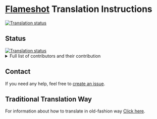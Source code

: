 # [Flameshot](https://flameshot.org) Translation Instructions
<a href="https://hosted.weblate.org/engage/flameshot/">
<img src="https://hosted.weblate.org/widgets/flameshot/-/flameshot/open-graph.png" alt="Translation status" />
</a>


## Status

<a href="https://hosted.weblate.org/engage/flameshot/">
<img src="https://hosted.weblate.org/widgets/flameshot/-/multi-auto.svg" alt="Translation status" />
</a>

<details>
    <summary>Full list of contributors and their contribution</summary>
    <div>
    <!--
    this list is generated by Weblet from the following link:
      https://hosted.weblate.org/projects/flameshot/flameshot/#reports
    and the contributors emails have been removed 
    -->
This list is generated by [Weblet.org](https://hosted.weblate.org/projects/flameshot/flameshot/#reports) and has been manually exported. For privacy reasons, emails of contributors have been removed by running `sed -e 's/ <.*>//g' -e 's/\* /- /g' -e '/^$/d' -e 's/^-/\n-/g'`
    
The date range that this list is generated by is from **2020-01-01** to **2022-01-15** (the date after the version 11.0 release).
    
- Galician
    - Monkey D. Luffy (38)
    - gbrea (78)

- Turkish
    - Oğuz Ersen (143)

- Chinese (Traditional, Hong Kong)
    - Henry Chemistry (8)

- Portuguese (Brazil)
    - João Vicente L. F. Machado (1)
    - Gabriel Pupo (7)
    - Gustavo Costa (9)
    - Ray Batista (96)

- German
    - Jannis Harting (6)
    - vinz (8)
    - J. Lavoie (16)
    - Benjamin Schmid (18)

- Greek
    - MOUSTAFA ALIOGLOU (19)
    - Nikos Merianos (27)

- Basque
    - Porrumentzio (89)

- Russian
    - Nikita Epifanov (39)
    - Andrei Stepanov (137)

- Bulgarian
    - 109247019824 (7)

- Ukrainian
    - Andrij Mizyk (67)
    - Ihor Hordiichuk (149)

- Japanese
    - nullobsi (95)

- Catalan
    - Guillem (95)

- Hungarian
    - Zoltán Nagy (170)

- Hebrew
    - Avi Markovitz (309)

- Polish
    - Daniel Napora (2)
    - mondstern (3)

- Italian
    - J. Lavoie (5)
    - albanobattistella (345)

- Indonesian
    - Jacque Fresco (4)
    - Reza Almanda (40)
    - Aditya Rahman (108)

- Dutch
    - Freek Pol (10)
    - Heimen Stoffels (17)

- Spanish
    - borgman.jeremy (2)
    - Leandro René Vallejos Puppo (71)
    - Hin Weisner (79)

- French
    - borgman.jeremy (1)
    - Delmont Jim (30)
    - J. Lavoie (35)
    - Jeandupeux Célien (88)

- Swedish
    - mondstern (3)
    - Luna Jernberg (24)

- Persian
    - Mehrad Mahmoudian (38)
    - Danial Behzadi (48)
    - Eshagh Shahedany (300)

- Finnish
    - Jiri Grönroos (168)

- Korean
    - Aditya Rahman (1)

- Slovak
    - Tomáš Kukumberg (13)

- Chinese (Traditional)
    - Shen-Ta Hsieh(BestSteve) (18)
    - 曹恩逢 (103)

- Chinese (Simplified)
    - Boyuan Yang (119)

    </div>
    
</details>

## Contact

If you need any help, feel free to [create an issue](https://github.com/flameshot-org/translation-instruction/issues).

## Traditional Translation Way

For information about how to translate in old-fashion way [Click here](https://github.com/flameshot-org/translation-instruction/blob/master/Traditional_Translation_Way.md).
